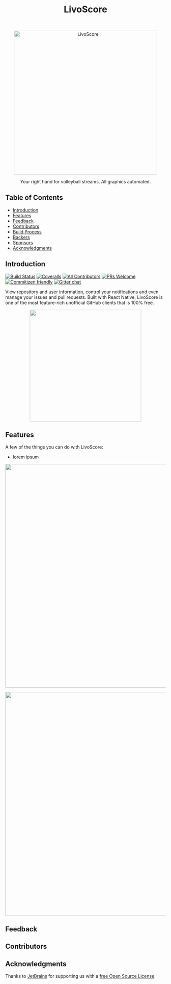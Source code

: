 <h1 align="center"> LivoScore </h1> <br>
<p align="center">
  <a href="https://LivoScore.co/">
    <img alt="LivoScore" title="LivoScore" src="" width="450">
  </a>
</p>

<p align="center">
  Your right hand for volleyball streams. All graphics automated.
</p>

<!-- START doctoc generated TOC please keep comment here to allow auto update -->
<!-- DON'T EDIT THIS SECTION, INSTEAD RE-RUN doctoc TO UPDATE -->
## Table of Contents

- [Introduction](#introduction)
- [Features](#features)
- [Feedback](#feedback)
- [Contributors](#contributors)
- [Build Process](#build-process)
- [Backers](#backers-)
- [Sponsors](#sponsors-)
- [Acknowledgments](#acknowledgments)

<!-- END doctoc generated TOC please keep comment here to allow auto update -->

## Introduction

[![Build Status](https://img.shields.io/travis/LivoScore/git-point.svg?style=flat-square)](https://travis-ci.org/LivoScore/git-point)
[![Coveralls](https://img.shields.io/coveralls/github/LivoScore/git-point.svg?style=flat-square)](https://coveralls.io/github/LivoScore/git-point)
[![All Contributors](https://img.shields.io/badge/all_contributors-73-orange.svg?style=flat-square)](./CONTRIBUTORS.md)
[![PRs Welcome](https://img.shields.io/badge/PRs-welcome-brightgreen.svg?style=flat-square)](http://makeapullrequest.com)
[![Commitizen friendly](https://img.shields.io/badge/commitizen-friendly-brightgreen.svg?style=flat-square)](http://commitizen.github.io/cz-cli/)
[![Gitter chat](https://img.shields.io/badge/chat-on_gitter-008080.svg?style=flat-square)](https://gitter.im/git-point)

View repository and user information, control your notifications and even manage your issues and pull requests. Built with React Native, LivoScore is one of the most feature-rich unofficial GitHub clients that is 100% free.

<p align="center">
  <img src = "" width=350>
</p>

## Features

A few of the things you can do with LivoScore:

* lorem ipsum

<p align="center">
  <img src = "" width=700>
</p>

<p align="center">
  <img src = "" width=700>
</p>

## Feedback


## Contributors


## Acknowledgments

Thanks to [JetBrains](https://www.jetbrains.com) for supporting us with a [free Open Source License](https://www.jetbrains.com/buy/opensource).
